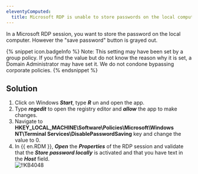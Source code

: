 ```yaml
---
eleventyComputed:
  title: Microsoft RDP is unable to store passwords on the local computer
---
```

In a Microsoft RDP session, you want to store the password on the local computer. However the "save password" button is grayed out.  

{% snippet icon.badgeInfo %}
Note: This setting may have been set by a group policy. If you find the value but do not know the reason why it is set, a Domain Administrator may have set it. We do not condone bypassing corporate policies.
{% endsnippet %}  

## Solution

1. Click on Windows ***Start***, type ***R*** un and open the app.
1. Type ***regedit*** to open the registry editor and ***allow*** the app to make changes.
1. Navigate to **HKEY_LOCAL_MACHINE\Software\Policies\Microsoft\Windows NT\Terminal Services\DisablePasswordSaving** key and change the value to 0.
1. In {{ en.RDM }}, ***Open*** the ***Properties*** of the RDP session and validate that the ***Store password locally*** is activated and that you have text in the ***Host*** field.  
![!!KB4048](https://webdevolutions.azureedge.net/docs/en/kb/KB4048.png)
